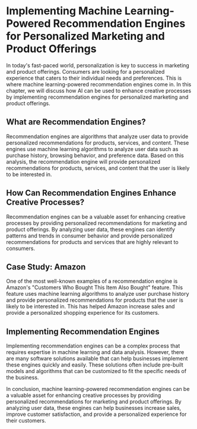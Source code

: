 Implementing Machine Learning-Powered Recommendation Engines for Personalized Marketing and Product Offerings
==============================================================================================================================================================

In today's fast-paced world, personalization is key to success in marketing and product offerings. Consumers are looking for a personalized experience that caters to their individual needs and preferences. This is where machine learning-powered recommendation engines come in. In this chapter, we will discuss how AI can be used to enhance creative processes by implementing recommendation engines for personalized marketing and product offerings.

What are Recommendation Engines?
--------------------------------

Recommendation engines are algorithms that analyze user data to provide personalized recommendations for products, services, and content. These engines use machine learning algorithms to analyze user data such as purchase history, browsing behavior, and preference data. Based on this analysis, the recommendation engine will provide personalized recommendations for products, services, and content that the user is likely to be interested in.

How Can Recommendation Engines Enhance Creative Processes?
----------------------------------------------------------

Recommendation engines can be a valuable asset for enhancing creative processes by providing personalized recommendations for marketing and product offerings. By analyzing user data, these engines can identify patterns and trends in consumer behavior and provide personalized recommendations for products and services that are highly relevant to consumers.

Case Study: Amazon
------------------

One of the most well-known examples of a recommendation engine is Amazon's "Customers Who Bought This Item Also Bought" feature. This feature uses machine learning algorithms to analyze user purchase history and provide personalized recommendations for products that the user is likely to be interested in. This has helped Amazon increase sales and provide a personalized shopping experience for its customers.

Implementing Recommendation Engines
-----------------------------------

Implementing recommendation engines can be a complex process that requires expertise in machine learning and data analysis. However, there are many software solutions available that can help businesses implement these engines quickly and easily. These solutions often include pre-built models and algorithms that can be customized to fit the specific needs of the business.

In conclusion, machine learning-powered recommendation engines can be a valuable asset for enhancing creative processes by providing personalized recommendations for marketing and product offerings. By analyzing user data, these engines can help businesses increase sales, improve customer satisfaction, and provide a personalized experience for their customers.
